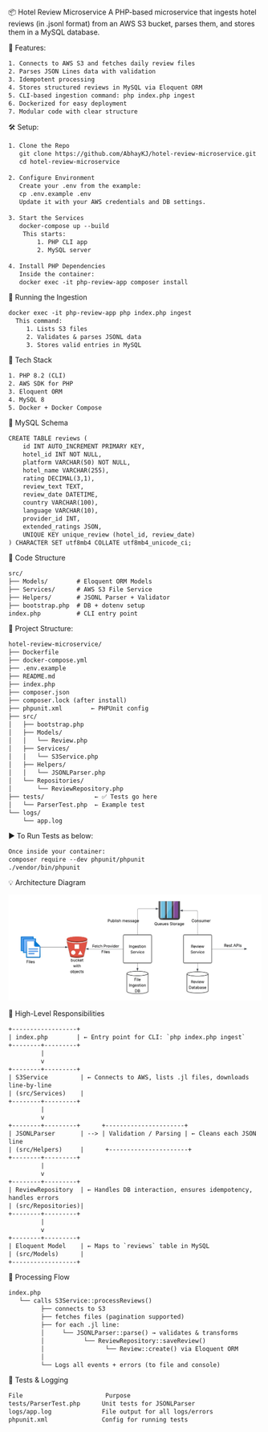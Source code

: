 📦 Hotel Review Microservice
A PHP-based microservice that ingests hotel reviews (in .jsonl format) from an AWS S3 bucket, parses them, and stores them in a MySQL database.

🚀 Features:

    1. Connects to AWS S3 and fetches daily review files
    2. Parses JSON Lines data with validation
    3. Idempotent processing
    4. Stores structured reviews in MySQL via Eloquent ORM
    5. CLI-based ingestion command: php index.php ingest
    6. Dockerized for easy deployment
    7. Modular code with clear structure



🛠️ Setup:

    1. Clone the Repo
       git clone https://github.com/AbhayKJ/hotel-review-microservice.git
       cd hotel-review-microservice
    
    2. Configure Environment
       Create your .env from the example:
       cp .env.example .env
       Update it with your AWS credentials and DB settings.
    
    3. Start the Services
       docker-compose up --build
        This starts:
            1. PHP CLI app
            2. MySQL server
    
    4. Install PHP Dependencies
       Inside the container:
       docker exec -it php-review-app composer install



🧪 Running the Ingestion

    docker exec -it php-review-app php index.php ingest
      This command:
         1. Lists S3 files
         2. Validates & parses JSONL data
         3. Stores valid entries in MySQL



🧰 Tech Stack

    1. PHP 8.2 (CLI)
    2. AWS SDK for PHP
    3. Eloquent ORM
    4. MySQL 8
    5. Docker + Docker Compose



🧾 MySQL Schema

    CREATE TABLE reviews (
        id INT AUTO_INCREMENT PRIMARY KEY,
        hotel_id INT NOT NULL,
        platform VARCHAR(50) NOT NULL,
        hotel_name VARCHAR(255),
        rating DECIMAL(3,1),
        review_text TEXT,
        review_date DATETIME,
        country VARCHAR(100),
        language VARCHAR(10),
        provider_id INT,
        extended_ratings JSON,
        UNIQUE KEY unique_review (hotel_id, review_date)
    ) CHARACTER SET utf8mb4 COLLATE utf8mb4_unicode_ci;



🧼 Code Structure

    src/
    ├── Models/        # Eloquent ORM Models
    ├── Services/      # AWS S3 File Service
    ├── Helpers/       # JSONL Parser + Validator
    ├── bootstrap.php  # DB + dotenv setup
    index.php          # CLI entry point



📁 Project Structure:

    hotel-review-microservice/ 
    ├── Dockerfile
    ├── docker-compose.yml
    ├── .env.example
    ├── README.md
    ├── index.php
    ├── composer.json
    ├── composer.lock (after install)
    ├── phpunit.xml        ← PHPUnit config
    ├── src/
    │   ├── bootstrap.php
    │   ├── Models/
    │   │   └── Review.php
    │   ├── Services/
    │   │   └── S3Service.php
    │   ├── Helpers/
    │   │   └── JSONLParser.php
    │   └── Repositories/
    │       └── ReviewRepository.php
    ├── tests/              ← ✅ Tests go here
    │   └── ParserTest.php  ← Example test
    └── logs/
        └── app.log



▶️ To Run Tests as below:

    Once inside your container:
    composer require --dev phpunit/phpunit
    ./vendor/bin/phpunit


💡 Architecture Diagram

   ![alt text](image.png)


🧠 High-Level Responsibilities

    +------------------+
    | index.php        | ← Entry point for CLI: `php index.php ingest`
    +--------+---------+
             |
             v
    +--------+---------+
    | S3Service         | ← Connects to AWS, lists .jl files, downloads line-by-line
    | (src/Services)    |
    +--------+---------+
             |
             v
    +--------+---------+      +----------------------+
    | JSONLParser       | --> | Validation / Parsing | ← Cleans each JSON line
    | (src/Helpers)     |      +----------------------+
    +--------+---------+
             |
             v
    +--------+---------+
    | ReviewRepository  | ← Handles DB interaction, ensures idempotency, handles errors
    | (src/Repositories)|
    +--------+---------+
             |
             v
    +--------+---------+
    | Eloquent Model    | ← Maps to `reviews` table in MySQL
    | (src/Models)      |
    +------------------+



🔁 Processing Flow

    index.php
       └── calls S3Service::processReviews()
             ├── connects to S3
             ├── fetches files (pagination supported)
             ├── for each .jl line:
             │     └── JSONLParser::parse() → validates & transforms
             │           └── ReviewRepository::saveReview()
             │                 └── Review::create() via Eloquent ORM
             │
             └── Logs all events + errors (to file and console)



🧪 Tests & Logging

    File	                   Purpose
    tests/ParserTest.php	  Unit tests for JSONLParser
    logs/app.log	          File output for all logs/errors
    phpunit.xml	              Config for running tests


